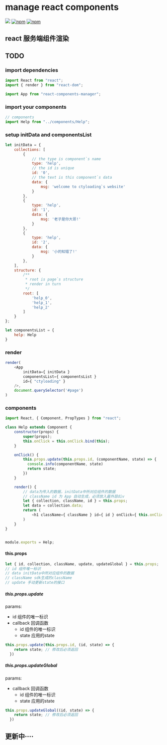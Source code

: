 # manage react components
![](https://travis-ci.org/looading/reactComponentsManager.svg?branch=master)
[![npm](https://img.shields.io/npm/v/react-components-manager.svg?maxAge=2592000)](https://www.npmjs.com/package/react-components-manager)
[![npm](https://img.shields.io/npm/dm/react-components-manager.svg?maxAge=2592000)](https://www.npmjs.com/package/react-components-manager)
## react 服务端组件渲染

## TODO

### import dependencies

```js
import React from "react";
import { render } from "react-dom";

import App from "react-components-manager";
```

### import your components

```js
// components
import Help from "../components/Help";
```

### setup initData and componentsList

```js
let initData = {
    collections: [
        {
            // the type is component`s name
            type: 'help',
            // the id is unique
            id: '0',
            // the text is this component`s data
            data: {
                msg: 'welcome to ctyloading`s website'
            }
        },
        {
            type: 'help',
            id: '1',
            data: {
                msg: '老子是你大哥!'
            }
        },
        {
            type: 'help',
            id: '2',
            data: {
                msg: '小的知错了!'
            }
        },
    ],
    structure: {
        /**
         * root is page`s structure
         * render in turn
         */
        root: [
            'help_0',
            'help_1',
            'help_2'
        ]
    }
};

let componentsList = {
    help: Help
}
```

### render

```js
render(
    <App
        initData={ initData }
        componentsList={ componentsList }
        id={ "ctyloading" }
    />,
    document.querySelector('#page')
)
```

### components

```js
import React, { Component, PropTypes } from "react";

class Help extends Component {
    constructor(props) {
        super(props);
        this.onClick = this.onClick.bind(this);
    }

    onClick() {
        this.props.update(this.props.id, (componentName, state) => {
          console.info(componentName, state)
          return state;
        })
    }

    render() {
        // data为传入的数据，initData中所对应组件的数据
        // className id 为 App 自动生成，必须放入最外层div
        let { collection, className, id } = this.props;
        let data = collection.data;
        return (
            <h1 className={ className } id={ id } onClick={ this.onClick }>{ data.msg }</h1>
        )
    }
}


module.exports = Help;

```

#### this.props

```js
let { id, collection, className, update, updateGlobal } = this.props;
// id 组件唯一标识
// data initData中所对应组件的数据
// className sdk生成的className
// update 手动更新state的接口
```

##### this.props.update

params:
  - id 组件的唯一标识
  - callback 回调函数
    - id 组件的唯一标识
    - state 应用的state

```js
this.props.update(this.props.id, (id, state) => {
    return state; // 修改后必须返回
  })
```

##### this.props.updateGlobal

params:
  - callback 回调函数
    - id 组件的唯一标识
    - state 应用的state

```js
this.props.updateGlobal((id, state) => {
    return state; // 修改后必须返回
  })
```

## 更新中····
